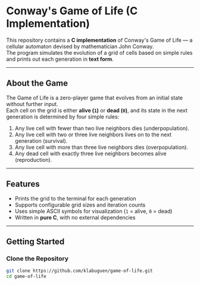 # Conway's Game of Life (C Implementation)

This repository contains a **C implementation** of Conway's Game of Life — a cellular automaton devised by mathematician John Conway.  
The program simulates the evolution of a grid of cells based on simple rules and prints out each generation in **text form**.

---

## About the Game

The Game of Life is a zero-player game that evolves from an initial state without further input.  
Each cell on the grid is either **alive (`1`)** or **dead (`0`)**, and its state in the next generation is determined by four simple rules:

1. Any live cell with fewer than two live neighbors dies (underpopulation).  
2. Any live cell with two or three live neighbors lives on to the next generation (survival).  
3. Any live cell with more than three live neighbors dies (overpopulation).  
4. Any dead cell with exactly three live neighbors becomes alive (reproduction).  

---

## Features

- Prints the grid to the terminal for each generation  
- Supports configurable grid sizes and iteration counts  
- Uses simple ASCII symbols for visualization (`1` = alive, `0` = dead)  
- Written in **pure C**, with no external dependencies  

---

## Getting Started

### Clone the Repository

```bash
git clone https://github.com/klabuguen/game-of-life.git
cd game-of-life
```
